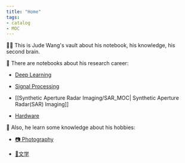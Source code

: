 ```yaml
---
title: "Home"
tags:
- catalog
- MOC
---
```


🕵️‍♂️ This is Jude Wang's vault about his notebook, his knowledge, his second brain. 

🚧 There are notebooks about his research career:

* [Deep Learning](Deep%20Learning%20And%20Machine%20Learning/Deep%20_Learning_MOC.md)

* [Signal Processing](Signal%20Processing/Signal%20Processing_MOC.md)

* [[Synthetic Aperture Radar Imaging/SAR_MOC| Synthetic Aperture Radar(SAR) Imaging]]

* [Hardware](Hardware/Hardware_MOC.md)

🛶 Also, he learn some knowledge about his hobbies:

* [📷 Photography](Photography/Photography_MOC.md)

* [📮文学](文学/文学_MOC.md)

